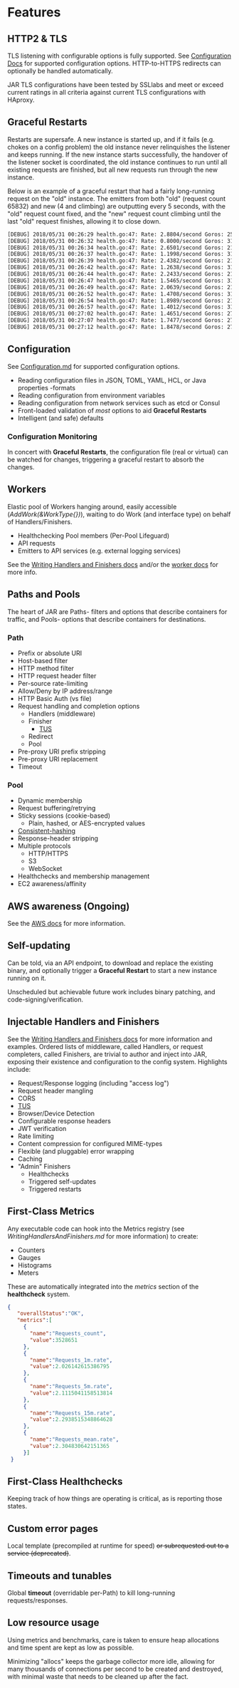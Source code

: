 # Features

## HTTP2 & TLS

TLS listening with configurable options is fully supported. See [Configuration Docs](Configuration.md) for supported configuration options. HTTP-to-HTTPS redirects can optionally be handled automatically.

JAR TLS configurations have been tested by SSLlabs and meet or exceed current ratings in all criteria against current TLS configurations with HAproxy.

## Graceful Restarts

Restarts are supersafe. A new instance is started up, and if it fails (e.g. chokes on a config problem) the old instance never relinquishes the listener and keeps running. If the new instance starts successfully, the handover of the listener socket is coordinated, the old instance continues to run until all existing requests are finished, but all new requests run through the new instance.

Below is an example of a graceful restart that had a fairly long-running request on the "old" instance. The emitters from both "old" (request count 65832) and new (4 and climbing) are outputting every 5 seconds, with the "old" request count fixed, and the "new" request count climbing until the last "old" request finishes, allowing it to close down.

```bash
[DEBUG] 2018/05/31 00:26:29 health.go:47: Rate: 2.8804/second Goros: 25 (2 / 0.00) Requests: 65832
[DEBUG] 2018/05/31 00:26:32 health.go:47: Rate: 0.8000/second Goros: 31 (10 / 0.00) Requests: 4
[DEBUG] 2018/05/31 00:26:34 health.go:47: Rate: 2.6501/second Goros: 21 (2 / 0.00) Requests: 65832
[DEBUG] 2018/05/31 00:26:37 health.go:47: Rate: 1.1998/second Goros: 31 (10 / 0.00) Requests: 33
[DEBUG] 2018/05/31 00:26:39 health.go:47: Rate: 2.4382/second Goros: 21 (2 / 0.00) Requests: 65832
[DEBUG] 2018/05/31 00:26:42 health.go:47: Rate: 1.2638/second Goros: 31 (10 / 0.00) Requests: 43
[DEBUG] 2018/05/31 00:26:44 health.go:47: Rate: 2.2433/second Goros: 21 (2 / 0.00) Requests: 65832
[DEBUG] 2018/05/31 00:26:47 health.go:47: Rate: 1.5465/second Goros: 31 (10 / 0.00) Requests: 67
[DEBUG] 2018/05/31 00:26:49 health.go:47: Rate: 2.0639/second Goros: 21 (2 / 0.00) Requests: 65832
[DEBUG] 2018/05/31 00:26:52 health.go:47: Rate: 1.4708/second Goros: 31 (10 / 0.00) Requests: 70
[DEBUG] 2018/05/31 00:26:54 health.go:47: Rate: 1.8989/second Goros: 21 (2 / 0.00) Requests: 65832
[DEBUG] 2018/05/31 00:26:57 health.go:47: Rate: 1.4012/second Goros: 31 (10 / 0.00) Requests: 73
[DEBUG] 2018/05/31 00:27:02 health.go:47: Rate: 1.4651/second Goros: 27 (2 / 0.00) Requests: 84
[DEBUG] 2018/05/31 00:27:07 health.go:47: Rate: 1.7477/second Goros: 27 (2 / 0.00) Requests: 109
[DEBUG] 2018/05/31 00:27:12 health.go:47: Rate: 1.8478/second Goros: 27 (2 / 0.00) Requests: 124
```

## Configuration

See [Configuration.md](Configuration.md) for supported configuration options.

* Reading configuration files in  JSON, TOML, YAML, HCL, or Java properties -formats
* Reading configuration from environment variables
* Reading configuration from network services such as etcd or Consul
* Front-loaded validation of *most* options to aid **Graceful Restarts**
* Intelligent (and safe) defaults

### Configuration Monitoring

In concert with **Graceful Restarts**, the configuration file (real or virtual) can be watched for changes, triggering a graceful restart to absorb the changes.

## Workers

Elastic pool of Workers hanging around, easily accessible (*AddWork(&WorkType{})*), waiting to do Work (and interface type) on behalf of Handlers/Finishers.

* Healthchecking Pool members (Per-Pool Lifeguard)
* API requests
* Emitters to API services (e.g. external logging services)
  
See the [Writing Handlers and Finishers docs](WritingHandlersAndFinishers.md) and/or the [worker docs](../workers/Readme.md) for more info.

## Paths and Pools

The heart of JAR are Paths- filters and options that describe containers for traffic, and Pools- options that describe containers for destinations.

### Path

* Prefix or absolute URI
* Host-based filter
* HTTP method filter
* HTTP request header filter
* Per-source rate-limiting
* Allow/Deny by IP address/range
* HTTP Basic Auth (vs file)
* Request handling and completion options
  * Handlers (middleware)
  * Finisher
    * [TUS](tus.md)
  * Redirect
  * Pool
* Pre-proxy URI prefix stripping
* Pre-proxy URI replacement
* Timeout

### Pool

* Dynamic membership
* Request buffering/retrying
* Sticky sessions (cookie-based)
  * Plain, hashed, or AES-encrypted values
* [Consistent-hashing](consistenthashing.md)
* Response-header stripping
* Multiple protocols
  * HTTP/HTTPS
  * S3
  * WebSocket
* Healthchecks and membership management
* EC2 awareness/affinity

## AWS awareness (Ongoing)

See the [AWS docs](Aws.md) for more information.

## Self-updating

Can be told, via an API endpoint, to download and replace the existing binary, and optionally trigger a **Graceful Restart** to start a new instance running on it.

Unscheduled but achievable future work includes binary patching, and code-signing/verification.

## Injectable Handlers and Finishers

See the [Writing Handlers and Finishers docs](WritingHandlersAndFinishers.md) for more information and examples. Ordered lists of middleware, called Handlers, or request completers, called Finishers, are trivial to author and inject into JAR, exposing their existence and configuration to the config system.
Highlights include:

* Request/Response logging (including "access log")
* Request header mangling
* CORS
* [TUS](tus.md)
* Browser/Device Detection
* Configurable response headers
* JWT verification
* Rate limiting
* Content compression for configured MIME-types
* Flexible (and pluggable) error wrapping
* Caching
* "Admin" Finishers
  * Healthchecks
  * Triggered self-updates
  * Triggered restarts

## First-Class Metrics

Any executable code can hook into the Metrics registry (see *WritingHandlersAndFinishers.md* for more information) to create:

* Counters
* Gauges
* Histograms
* Meters

These are automatically integrated into the *metrics* section of the **healthcheck** system.

```json
{
   "overallStatus":"OK",
   "metrics":[
     {
       "name":"Requests_count",
       "value":3528651
     },
     {
       "name":"Requests_1m.rate",
       "value":2.026142615386795
     },
     {
       "name":"Requests_5m.rate",
       "value":2.1115041158513814
     },
     {
       "name":"Requests_15m.rate",
       "value":2.2938515348864628
     },
     {
       "name":"Requests_mean.rate",
       "value":2.304830642151365
     }]
 }
```

## First-Class Healthchecks

Keeping track of how things are operating is critical, as is reporting those states.

## Custom error pages

Local template (precompiled at runtime for speed) ~~or subrequested out to a service (deprecated)~~.

## Timeouts and tunables

Global **timeout** (overridable per-Path) to kill long-running requests/responses.

## Low resource usage

Using metrics and benchmarks, care is taken to ensure heap allocations and time spent are kept as low as possible.

Minimizing "allocs" keeps the garbage collector more idle, allowing for many thousands of connections per second to be created and destroyed, with minimal waste that needs to be cleaned up after the fact.
